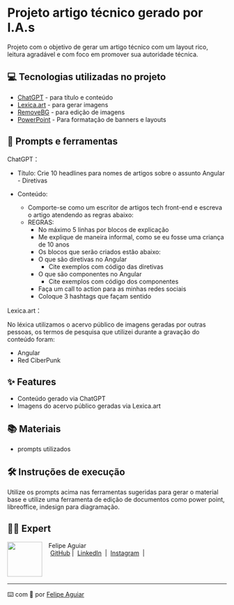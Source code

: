 # Projeto artigo técnico gerado por I.A.s
Projeto com o objetivo de gerar um artigo técnico com um layout rico, leitura agradável e com foco em promover sua autoridade técnica.

## 💻 Tecnologias utilizadas no projeto

- [ChatGPT](https://chat.openai.com/) - para título e conteúdo
- [Lexica.art](https://lexica.art/) - para gerar imagens
- [RemoveBG](https://www.remove.bg/) - para edição de imagens
- [PowerPoint](https://www.microsoft.com/en/microsoft-365/powerpoint) - Para formatação de banners e layouts

## 📄 Prompts e ferramentas

ChatGPT：

- Título: Crie 10 headlines para nomes de artigos sobre o assunto Angular - Diretivas                                                                                              

- Conteúdo:
  - Comporte-se como um escritor de artigos tech front-end e escreva o artigo atendendo as regras abaixo:  
  - REGRAS:
    - No máximo 5 linhas por blocos de explicação
    - Me explique de maneira informal, como se eu fosse uma criança de 10 anos
    - Os blocos que serão criados estão abaixo:
    - O que são diretivas no Angular
      - Cite exemplos com código das diretivas
    - O que são componentes no Angular
      - Cite exemplos com código dos componentes
    - Faça um call to action para as minhas redes sociais
    - Coloque 3 hashtags que façam sentido  

Lexica.art：

No léxica utilizamos o acervo público de imagens geradas por outras pessoas, os termos de pesquisa que utilizei durante a gravação do conteúdo foram:
- Angular
- Red CiberPunk


## ✨ Features

- Conteúdo gerado via ChatGPT
- Imagens do acervo público geradas via Lexica.art

## 📚 Materiais

- prompts utilizados

## 🛠️ Instruções de execução

Utilize os prompts acima nas ferramentas sugeridas para gerar o material base e utilize uma ferramenta de edição de documentos como power point, libreoffice, indesign para diagramação.

## 👨‍💻 Expert

<p>
    <img 
      align=left 
      margin=10 
      width=80 
      src="https://avatars.githubusercontent.com/u/37452836?v=4"
    />
    <p>&nbsp&nbsp&nbspFelipe Aguiar<br>
    &nbsp&nbsp&nbsp
    <a href="https://github.com/felipeAguiarCode">
    GitHub</a>&nbsp;|&nbsp;
    <a href="www.linkedin.com/in/
felipe-exe">LinkedIn</a>
&nbsp;|&nbsp;
    <a href="https://www.instagram.com/felipeaguiar.exe/">
    Instagram</a>
&nbsp;|&nbsp;</p>
</p>
<br/><br/>
<p>

---

⌨️ com 💜 por [Felipe Aguiar](https://github.com/felipeAguiarCode)
